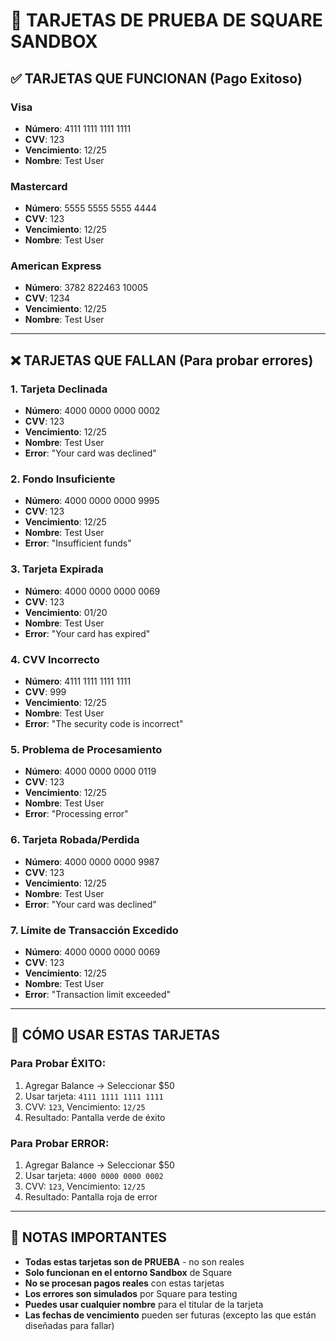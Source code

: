 # 🧪 TARJETAS DE PRUEBA DE SQUARE SANDBOX

## ✅ TARJETAS QUE FUNCIONAN (Pago Exitoso)

### Visa
- **Número**: 4111 1111 1111 1111
- **CVV**: 123
- **Vencimiento**: 12/25
- **Nombre**: Test User

### Mastercard
- **Número**: 5555 5555 5555 4444
- **CVV**: 123
- **Vencimiento**: 12/25
- **Nombre**: Test User

### American Express
- **Número**: 3782 822463 10005
- **CVV**: 1234
- **Vencimiento**: 12/25
- **Nombre**: Test User

---

## ❌ TARJETAS QUE FALLAN (Para probar errores)

### 1. Tarjeta Declinada
- **Número**: 4000 0000 0000 0002
- **CVV**: 123
- **Vencimiento**: 12/25
- **Nombre**: Test User
- **Error**: "Your card was declined"

### 2. Fondo Insuficiente
- **Número**: 4000 0000 0000 9995
- **CVV**: 123
- **Vencimiento**: 12/25
- **Nombre**: Test User
- **Error**: "Insufficient funds"

### 3. Tarjeta Expirada
- **Número**: 4000 0000 0000 0069
- **CVV**: 123
- **Vencimiento**: 01/20
- **Nombre**: Test User
- **Error**: "Your card has expired"

### 4. CVV Incorrecto
- **Número**: 4111 1111 1111 1111
- **CVV**: 999
- **Vencimiento**: 12/25
- **Nombre**: Test User
- **Error**: "The security code is incorrect"

### 5. Problema de Procesamiento
- **Número**: 4000 0000 0000 0119
- **CVV**: 123
- **Vencimiento**: 12/25
- **Nombre**: Test User
- **Error**: "Processing error"

### 6. Tarjeta Robada/Perdida
- **Número**: 4000 0000 0000 9987
- **CVV**: 123
- **Vencimiento**: 12/25
- **Nombre**: Test User
- **Error**: "Your card was declined"

### 7. Límite de Transacción Excedido
- **Número**: 4000 0000 0000 0069
- **CVV**: 123
- **Vencimiento**: 12/25
- **Nombre**: Test User
- **Error**: "Transaction limit exceeded"

---

## 🎯 CÓMO USAR ESTAS TARJETAS

### Para Probar ÉXITO:
1. Agregar Balance → Seleccionar $50
2. Usar tarjeta: `4111 1111 1111 1111`
3. CVV: `123`, Vencimiento: `12/25`
4. Resultado: Pantalla verde de éxito

### Para Probar ERROR:
1. Agregar Balance → Seleccionar $50
2. Usar tarjeta: `4000 0000 0000 0002`
3. CVV: `123`, Vencimiento: `12/25`
4. Resultado: Pantalla roja de error

---

## 📝 NOTAS IMPORTANTES

- **Todas estas tarjetas son de PRUEBA** - no son reales
- **Solo funcionan en el entorno Sandbox** de Square
- **No se procesan pagos reales** con estas tarjetas
- **Los errores son simulados** por Square para testing
- **Puedes usar cualquier nombre** para el titular de la tarjeta
- **Las fechas de vencimiento** pueden ser futuras (excepto las que están diseñadas para fallar)


